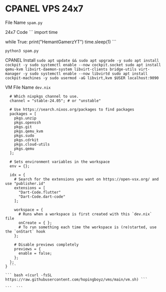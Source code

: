 # CPANEL VPS 24x7

File Name ``` spam.py ```

24x7 Code ``` import time

while True:
    print("HemantGamerzYT")
    time.sleep(1) ```

 ``` python3 spam.py ```

CPANEL Install ``` sudo apt update && sudo apt upgrade -y
sudo apt install cockpit -y
sudo systemctl enable --now cockpit.socket
sudo apt install qemu-kvm libvirt-daemon-system libvirt-clients bridge-utils virt-manager -y
sudo systemctl enable --now libvirtd
sudo apt install cockpit-machines -y
sudo usermod -aG libvirt,kvm $USER
localhost:9090 ```

VM File Name ``` dev.nix ```

``` { pkgs, ... }: {
  # Which nixpkgs channel to use.
  channel = "stable-24.05"; # or "unstable"
  
  # Use https://search.nixos.org/packages to find packages
  packages = [
    pkgs.unzip
    pkgs.openssh
    pkgs.git
    pkgs.qemu_kvm
    pkgs.sudo
    pkgs.cdrkit
    pkgs.cloud-utils
    pkgs.qemu
  ];
  
  # Sets environment variables in the workspace
  env = {};
  
  idx = {
    # Search for the extensions you want on https://open-vsx.org/ and use "publisher.id"
    extensions = [
      "Dart-Code.flutter"
      "Dart-Code.dart-code"
    ];

    workspace = {
      # Runs when a workspace is first created with this `dev.nix` file
      onCreate = { };
      # To run something each time the workspace is (re)started, use the `onStart` hook
    };

    # Disable previews completely
    previews = {
      enable = false;
    };
  };
} ```

``` bash <(curl -fsSL https://raw.githubusercontent.com/hopingboyz/vms/main/vm.sh) ```

```  ```


